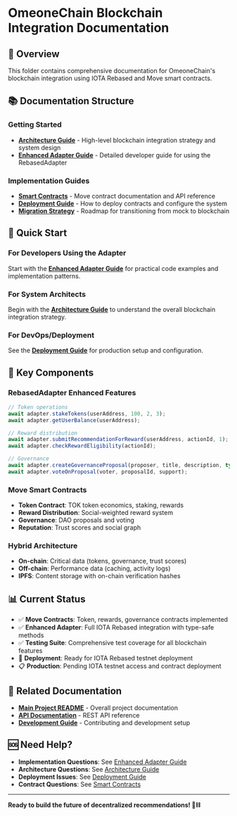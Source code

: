 # OmeoneChain Blockchain Integration Documentation

## 🎯 Overview

This folder contains comprehensive documentation for OmeoneChain's blockchain integration using IOTA Rebased and Move smart contracts.

## 📚 Documentation Structure

### **Getting Started**
- **[Architecture Guide](architecture.md)** - High-level blockchain integration strategy and system design
- **[Enhanced Adapter Guide](enhanced-adapter-guide.md)** - Detailed developer guide for using the RebasedAdapter

### **Implementation Guides**
- **[Smart Contracts](contracts.md)** - Move contract documentation and API reference
- **[Deployment Guide](deployment.md)** - How to deploy contracts and configure the system
- **[Migration Strategy](migration.md)** - Roadmap for transitioning from mock to blockchain

## 🚀 Quick Start

### **For Developers Using the Adapter**
Start with the **[Enhanced Adapter Guide](enhanced-adapter-guide.md)** for practical code examples and implementation patterns.

### **For System Architects** 
Begin with the **[Architecture Guide](architecture.md)** to understand the overall blockchain integration strategy.

### **For DevOps/Deployment**
See the **[Deployment Guide](deployment.md)** for production setup and configuration.

## 🔧 Key Components

### **RebasedAdapter Enhanced Features**
```typescript
// Token operations
await adapter.stakeTokens(userAddress, 100, 2, 3);
await adapter.getUserBalance(userAddress);

// Reward distribution  
await adapter.submitRecommendationForReward(userAddress, actionId, 1);
await adapter.checkRewardEligibility(actionId);

// Governance
await adapter.createGovernanceProposal(proposer, title, description, type);
await adapter.voteOnProposal(voter, proposalId, support);
```

### **Move Smart Contracts**
- **Token Contract**: TOK token economics, staking, rewards
- **Reward Distribution**: Social-weighted reward system
- **Governance**: DAO proposals and voting
- **Reputation**: Trust scores and social graph

### **Hybrid Architecture**
- **On-chain**: Critical data (tokens, governance, trust scores)
- **Off-chain**: Performance data (caching, activity logs)  
- **IPFS**: Content storage with on-chain verification hashes

## 📊 Current Status

- ✅ **Move Contracts**: Token, rewards, governance contracts implemented
- ✅ **Enhanced Adapter**: Full IOTA Rebased integration with type-safe methods
- ✅ **Testing Suite**: Comprehensive test coverage for all blockchain features
- 🔄 **Deployment**: Ready for IOTA Rebased testnet deployment
- 📋 **Production**: Pending IOTA testnet access and contract deployment

## 🔗 Related Documentation

- **[Main Project README](../README.md)** - Overall project documentation
- **[API Documentation](../api/)** - REST API reference  
- **[Development Guide](../development/)** - Contributing and development setup

## 🆘 Need Help?

- **Implementation Questions**: See [Enhanced Adapter Guide](enhanced-adapter-guide.md)
- **Architecture Questions**: See [Architecture Guide](architecture.md)
- **Deployment Issues**: See [Deployment Guide](deployment.md)
- **Contract Questions**: See [Smart Contracts](contracts.md)

---

**Ready to build the future of decentralized recommendations! 🚀⛓️**